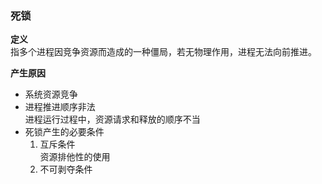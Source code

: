### 死锁 
**定义**  
指多个进程因竞争资源而造成的一种僵局，若无物理作用，进程无法向前推进。

**产生原因**  
- 系统资源竞争
- 进程推进顺序非法  
进程运行过程中，资源请求和释放的顺序不当
- 死锁产生的必要条件  
    1. 互斥条件  
    资源排他性的使用
    2. 不可剥夺条件